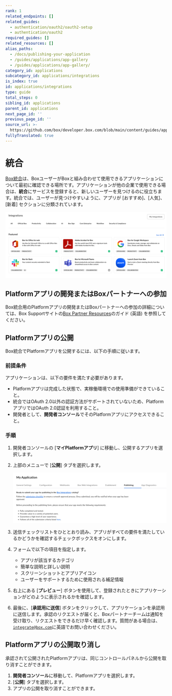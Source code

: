 ```yaml
---
rank: 1
related_endpoints: []
related_guides:
  - authentication/oauth2/oauth2-setup
  - authentication/oauth2
required_guides: []
related_resources: []
alias_paths:
  - /docs/publishing-your-application
  - /guides/applications/app-gallery
  - /guides/applications/app-gallery/
category_id: applications
subcategory_id: applications/integrations
is_index: true
id: applications/integrations
type: guide
total_steps: 0
sibling_id: applications
parent_id: applications
next_page_id: ''
previous_page_id: ''
source_url: >-
  https://github.com/box/developer.box.com/blob/main/content/guides/applications/integrations/index.md
fullyTranslated: true
---
```

# 統合

[Box統合][app-center]は、BoxユーザーがBoxと組み合わせて使用できるアプリケーションについて最初に確認できる場所です。アプリケーションが他の企業で使用できる場合は、**統合**にサービスを登録すると、新しいユーザーを見つけるのに役立ちます。統合では、ユーザーが見つけやすいように、アプリが \[おすすめ]、\[人気]、\[新着] セクションに分類されています。

![統合](./images/box-integrations.png)

## Platformアプリの開発またはBoxパートナーへの参加

Box統合用のPlatformアプリの開発またはBoxパートナーへの参加の詳細については、Box Supportサイトの[Box Partner Resources][bp]のガイド (英語) を参照してください。

## Platformアプリの公開

Box統合でPlatformアプリを公開するには、以下の手順に従います。

### 前提条件

アプリケーションは、以下の要件を満たす必要があります。

* Platformアプリは完成した状態で、実稼働環境での使用準備ができていること。
* 統合ではOAuth 2.0以外の認証方法がサポートされていないため、PlatformアプリではOAuth 2.0認証を利用すること。
* 開発者として、**開発者コンソール**でそのPlatformアプリにアクセスできること。

### 手順

1. 開発者コンソールの \[**マイPlatformアプリ**] に移動し、公開するアプリを選択します。

2. 上部のメニューで \[**公開**] タブを選択します。

   ![アプリケーションの \[公開\] タブ](./images/publishing-app.png)

3. 送信チェックリストをひととおり読み、アプリがすべての要件を満たしているかどうかを確認するチェックボックスをオンにします。

4. フォームで以下の項目を指定します。

   * アプリが該当するカテゴリ
   * 簡単な説明と詳しい説明 
   * スクリーンショットとアプリアイコン
   * ユーザーをサポートするために使用される補足情報

5. 右上にある \[**プレビュー**] ボタンを使用して、登録されたときにアプリケーションがどのように表示されるかを確認します。

6. 最後に、\[**承認用に送信**] ボタンをクリックして、アプリケーションを承認用に送信します。承認のリクエストが届くと、Boxパートナーチームは通知を受け取り、リクエストをできるだけ早く確認します。質問がある場合は、[`integrate@box.com`][email]に英語でお問い合わせください。

## Platformアプリの公開取り消し

承認されて公開されたPlatformアプリは、同じコントロールパネルから公開を取り消すことができます。

1. **開発者コンソール**に移動して、Platformアプリを選択します。 
2. \[**公開**] タブを選択します。
3. アプリの公開を取り消すことができます。

[app-center]: https://app.box.com/services

[email]: mailto:integrate@box.com

[bp]: https://support.box.com/hc/en-us/sections/21356597387539-Box-Partner-Programs
